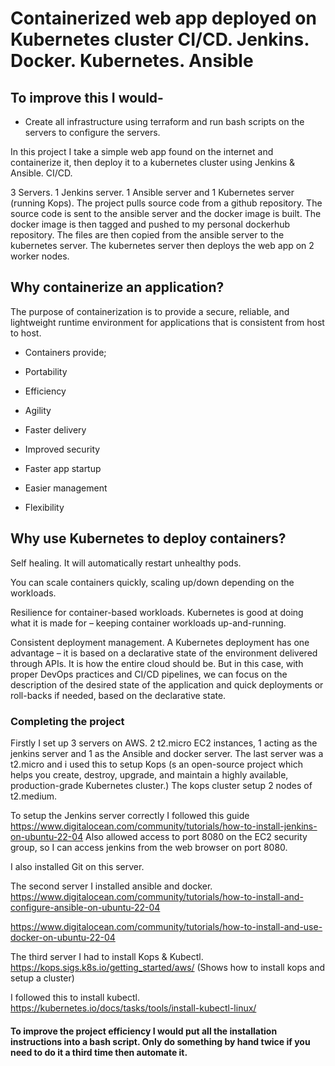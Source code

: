 # Containerized web app deployed on Kubernetes cluster CI/CD. Jenkins. Docker. Kubernetes. Ansible

## To improve this I would-
- Create all infrastructure using terraform and run bash scripts on the servers to configure the servers.

In this project I take a simple web app found on the internet and containerize it, then deploy it to a kubernetes cluster using Jenkins & Ansible. CI/CD.

3 Servers. 1 Jenkins server. 1 Ansible server and 1 Kubernetes server (running Kops). The project pulls source code from a github repository. The source code is sent to the ansible server and the docker image is built. The docker image is then tagged and pushed to my personal dockerhub repository. The files are then copied from the ansible server to the kubernetes server. The kubernetes server then deploys the web app on 2 worker nodes.

## Why containerize an application?

The purpose of containerization is to provide a secure, reliable, and lightweight runtime environment for applications that is consistent from host to host. 

- Containers provide;

- Portability

- Efficiency

- Agility

- Faster delivery

- Improved security

- Faster app startup

- Easier management

- Flexibility

## Why use Kubernetes to deploy containers? 

Self healing. It will automatically restart unhealthy pods.

You can scale containers quickly, scaling up/down depending on the workloads.

Resilience for container-based workloads. Kubernetes is good at doing what it is made for – keeping container workloads up-and-running.

Consistent deployment management. A Kubernetes deployment has one advantage – it is based on a declarative state of the environment delivered through APIs. It is how the entire cloud should be. But in this case, with proper DevOps practices and CI/CD pipelines, we can focus on the description of the desired state of the application and quick deployments or roll-backs if needed, based on the declarative state.

### Completing the project

Firstly I set up 3 servers on AWS. 2 t2.micro EC2 instances, 1 acting as the jenkins server and 1 as the Ansible and docker server. The last server was a t2.micro and i used this to setup Kops (s an open-source project which helps you create, destroy, upgrade, and maintain a highly available, production-grade Kubernetes cluster.) The kops cluster setup 2 nodes of t2.medium.

To setup the Jenkins server correctly I followed this guide https://www.digitalocean.com/community/tutorials/how-to-install-jenkins-on-ubuntu-22-04
Also allowed access to port 8080 on the EC2 security group, so I can access jenkins from the web browser on port 8080. 

I also installed Git on this server.

The second server I installed ansible and docker. https://www.digitalocean.com/community/tutorials/how-to-install-and-configure-ansible-on-ubuntu-22-04 

https://www.digitalocean.com/community/tutorials/how-to-install-and-use-docker-on-ubuntu-22-04

The third server I had to install Kops & Kubectl. https://kops.sigs.k8s.io/getting_started/aws/ (Shows how to install kops and setup a cluster)

I followed this to install kubectl. https://kubernetes.io/docs/tasks/tools/install-kubectl-linux/

#### To improve the project efficiency I would put all the installation instructions into a bash script. Only do something by hand twice if you need to do it a third time then automate it.



